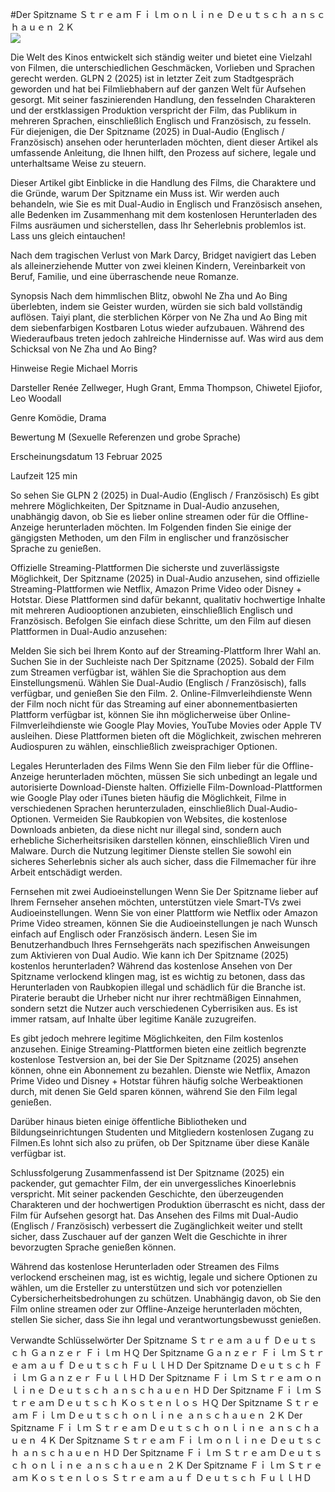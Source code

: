 #Der Spitzname Ｓｔｒｅａｍ Ｆｉｌｍ ｏｎｌｉｎｅ Ｄｅｕｔｓｃｈ ａｎｓｃｈａｕｅｎ ２Ｋ  
[![](https://i.imgur.com/qSNzIqt.png)](https://movie.rssnews.media/sOgbstA.php)  
  
Die Welt des Kinos entwickelt sich ständig weiter und bietet eine Vielzahl von Filmen, die unterschiedlichen Geschmäcken, Vorlieben und Sprachen gerecht werden. GLPN 2 (2025) ist in letzter Zeit zum Stadtgespräch geworden und hat bei Filmliebhabern auf der ganzen Welt für Aufsehen gesorgt. Mit seiner faszinierenden Handlung, den fesselnden Charakteren und der erstklassigen Produktion verspricht der Film, das Publikum in mehreren Sprachen, einschließlich Englisch und Französisch, zu fesseln. Für diejenigen, die Der Spitzname (2025) in Dual-Audio (Englisch / Französisch) ansehen oder herunterladen möchten, dient dieser Artikel als umfassende Anleitung, die Ihnen hilft, den Prozess auf sichere, legale und unterhaltsame Weise zu steuern.

Dieser Artikel gibt Einblicke in die Handlung des Films, die Charaktere und die Gründe, warum Der Spitzname ein Muss ist. Wir werden auch behandeln, wie Sie es mit Dual-Audio in Englisch und Französisch ansehen, alle Bedenken im Zusammenhang mit dem kostenlosen Herunterladen des Films ausräumen und sicherstellen, dass Ihr Seherlebnis problemlos ist. Lass uns gleich eintauchen!

Nach dem tragischen Verlust von Mark Darcy, Bridget navigiert das Leben als alleinerziehende Mutter von zwei kleinen Kindern, Vereinbarkeit von Beruf, Familie, und eine überraschende neue Romanze.

Synopsis
Nach dem himmlischen Blitz, obwohl Ne Zha und Ao Bing überlebten, indem sie Geister wurden, würden sie sich bald vollständig auflösen. Taiyi plant, die sterblichen Körper von Ne Zha und Ao Bing mit dem siebenfarbigen Kostbaren Lotus wieder aufzubauen. Während des Wiederaufbaus treten jedoch zahlreiche Hindernisse auf. Was wird aus dem Schicksal von Ne Zha und Ao Bing?

Hinweise
Regie Michael Morris

Darsteller Renée Zellweger, Hugh Grant, Emma Thompson, Chiwetel Ejiofor, Leo Woodall

Genre Komödie, Drama

Bewertung M (Sexuelle Referenzen und grobe Sprache)

Erscheinungsdatum 13 Februar 2025

Laufzeit 125 min

So sehen Sie GLPN 2 (2025) in Dual-Audio (Englisch / Französisch)
Es gibt mehrere Möglichkeiten, Der Spitzname in Dual-Audio anzusehen, unabhängig davon, ob Sie es lieber online streamen oder für die Offline-Anzeige herunterladen möchten. Im Folgenden finden Sie einige der gängigsten Methoden, um den Film in englischer und französischer Sprache zu genießen.

Offizielle Streaming-Plattformen Die sicherste und zuverlässigste Möglichkeit, Der Spitzname (2025) in Dual-Audio anzusehen, sind offizielle Streaming-Plattformen wie Netflix, Amazon Prime Video oder Disney + Hotstar. Diese Plattformen sind dafür bekannt, qualitativ hochwertige Inhalte mit mehreren Audiooptionen anzubieten, einschließlich Englisch und Französisch.
Befolgen Sie einfach diese Schritte, um den Film auf diesen Plattformen in Dual-Audio anzusehen:

Melden Sie sich bei Ihrem Konto auf der Streaming-Plattform Ihrer Wahl an. Suchen Sie in der Suchleiste nach Der Spitzname (2025). Sobald der Film zum Streamen verfügbar ist, wählen Sie die Sprachoption aus dem Einstellungsmenü. Wählen Sie Dual-Audio (Englisch / Französisch), falls verfügbar, und genießen Sie den Film. 2. Online-Filmverleihdienste Wenn der Film noch nicht für das Streaming auf einer abonnementbasierten Plattform verfügbar ist, können Sie ihn möglicherweise über Online-Filmverleihdienste wie Google Play Movies, YouTube Movies oder Apple TV ausleihen. Diese Plattformen bieten oft die Möglichkeit, zwischen mehreren Audiospuren zu wählen, einschließlich zweisprachiger Optionen.

Legales Herunterladen des Films Wenn Sie den Film lieber für die Offline-Anzeige herunterladen möchten, müssen Sie sich unbedingt an legale und autorisierte Download-Dienste halten. Offizielle Film-Download-Plattformen wie Google Play oder iTunes bieten häufig die Möglichkeit, Filme in verschiedenen Sprachen herunterzuladen, einschließlich Dual-Audio-Optionen.
Vermeiden Sie Raubkopien von Websites, die kostenlose Downloads anbieten, da diese nicht nur illegal sind, sondern auch erhebliche Sicherheitsrisiken darstellen können, einschließlich Viren und Malware. Durch die Nutzung legitimer Dienste stellen Sie sowohl ein sicheres Seherlebnis sicher als auch sicher, dass die Filmemacher für ihre Arbeit entschädigt werden.

Fernsehen mit zwei Audioeinstellungen Wenn Sie Der Spitzname lieber auf Ihrem Fernseher ansehen möchten, unterstützen viele Smart-TVs zwei Audioeinstellungen. Wenn Sie von einer Plattform wie Netflix oder Amazon Prime Video streamen, können Sie die Audioeinstellungen je nach Wunsch einfach auf Englisch oder Französisch ändern. Lesen Sie im Benutzerhandbuch Ihres Fernsehgeräts nach spezifischen Anweisungen zum Aktivieren von Dual Audio.
Wie kann ich Der Spitzname (2025) kostenlos herunterladen?
Während das kostenlose Ansehen von Der Spitzname verlockend klingen mag, ist es wichtig zu betonen, dass das Herunterladen von Raubkopien illegal und schädlich für die Branche ist. Piraterie beraubt die Urheber nicht nur ihrer rechtmäßigen Einnahmen, sondern setzt die Nutzer auch verschiedenen Cyberrisiken aus. Es ist immer ratsam, auf Inhalte über legitime Kanäle zuzugreifen.

Es gibt jedoch mehrere legitime Möglichkeiten, den Film kostenlos anzusehen. Einige Streaming-Plattformen bieten eine zeitlich begrenzte kostenlose Testversion an, bei der Sie Der Spitzname (2025) ansehen können, ohne ein Abonnement zu bezahlen. Dienste wie Netflix, Amazon Prime Video und Disney + Hotstar führen häufig solche Werbeaktionen durch, mit denen Sie Geld sparen können, während Sie den Film legal genießen.

Darüber hinaus bieten einige öffentliche Bibliotheken und Bildungseinrichtungen Studenten und Mitgliedern kostenlosen Zugang zu Filmen.Es lohnt sich also zu prüfen, ob Der Spitzname über diese Kanäle verfügbar ist.

Schlussfolgerung
Zusammenfassend ist Der Spitzname (2025) ein packender, gut gemachter Film, der ein unvergessliches Kinoerlebnis verspricht. Mit seiner packenden Geschichte, den überzeugenden Charakteren und der hochwertigen Produktion überrascht es nicht, dass der Film für Aufsehen gesorgt hat. Das Ansehen des Films mit Dual-Audio (Englisch / Französisch) verbessert die Zugänglichkeit weiter und stellt sicher, dass Zuschauer auf der ganzen Welt die Geschichte in ihrer bevorzugten Sprache genießen können.

Während das kostenlose Herunterladen oder Streamen des Films verlockend erscheinen mag, ist es wichtig, legale und sichere Optionen zu wählen, um die Ersteller zu unterstützen und sich vor potenziellen Cybersicherheitsbedrohungen zu schützen. Unabhängig davon, ob Sie den Film online streamen oder zur Offline-Anzeige herunterladen möchten, stellen Sie sicher, dass Sie ihn legal und verantwortungsbewusst genießen.

Verwandte Schlüsselwörter
Der Spitzname Ｓｔｒｅａｍ ａｕｆ Ｄｅｕｔｓｃｈ Ｇａｎｚｅｒ Ｆｉｌｍ ＨＱ
Der Spitzname Ｇａｎｚｅｒ Ｆｉｌｍ Ｓｔｒｅａｍ ａｕｆ Ｄｅｕｔｓｃｈ ＦｕｌｌＨＤ
Der Spitzname Ｄｅｕｔｓｃｈ Ｆｉｌｍ Ｇａｎｚｅｒ ＦｕｌｌＨＤ
Der Spitzname Ｆｉｌｍ Ｓｔｒｅａｍ ｏｎｌｉｎｅ Ｄｅｕｔｓｃｈ ａｎｓｃｈａｕｅｎ ＨＤ
Der Spitzname Ｆｉｌｍ Ｓｔｒｅａｍ Ｄｅｕｔｓｃｈ Ｋｏｓｔｅｎｌｏｓ ＨＱ
Der Spitzname Ｓｔｒｅａｍ Ｆｉｌｍ Ｄｅｕｔｓｃｈ ｏｎｌｉｎｅ ａｎｓｃｈａｕｅｎ ２Ｋ
Der Spitzname Ｆｉｌｍ Ｓｔｒｅａｍ Ｄｅｕｔｓｃｈ ｏｎｌｉｎｅ ａｎｓｃｈａｕｅｎ ４Ｋ
Der Spitzname Ｓｔｒｅａｍ Ｆｉｌｍ ｏｎｌｉｎｅ Ｄｅｕｔｓｃｈ ａｎｓｃｈａｕｅｎ ＨＤ
Der Spitzname Ｆｉｌｍ Ｓｔｒｅａｍ Ｄｅｕｔｓｃｈ ｏｎｌｉｎｅ ａｎｓｃｈａｕｅｎ ２Ｋ
Der Spitzname Ｆｉｌｍ Ｓｔｒｅａｍ Ｋｏｓｔｅｎｌｏｓ Ｓｔｒｅａｍ ａｕｆ Ｄｅｕｔｓｃｈ ＦｕｌｌＨＤ
